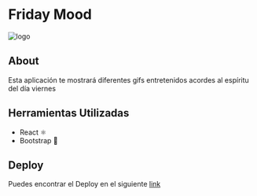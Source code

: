 # Friday Mood
![logo](https://media1.tenor.com/images/b67173b98dd2925991a8d547238404f1/tenor.gif)


## About

Esta aplicación te mostrará diferentes gifs entretenidos acordes al espíritu del día viernes

## Herramientas Utilizadas

- React ⚛️
- Bootstrap 🎨

## Deploy

Puedes encontrar el Deploy en el siguiente [link](https://friday-mood.netlify.app/)